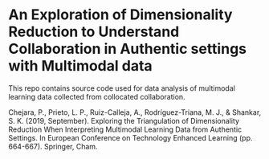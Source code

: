 # An Exploration of Dimensionality Reduction to Understand Collaboration in Authentic settings with Multimodal data
This repo contains source code used for data analysis of multimodal learning data collected from collocated collaboration.


Chejara, P., Prieto, L. P., Ruiz-Calleja, A., Rodríguez-Triana, M. J., & Shankar, S. K. (2019, September). Exploring the Triangulation of Dimensionality Reduction When Interpreting Multimodal Learning Data from Authentic Settings. In European Conference on Technology Enhanced Learning (pp. 664-667). Springer, Cham.
